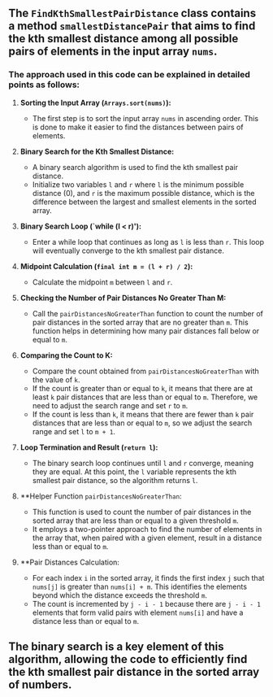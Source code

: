 ## The `FindKthSmallestPairDistance` class contains a method `smallestDistancePair` that aims to find the kth smallest distance among all possible pairs of elements in the input array `nums`. 

### The approach used in this code can be explained in detailed points as follows:

1. **Sorting the Input Array (`Arrays.sort(nums)`):**
   - The first step is to sort the input array `nums` in ascending order. This is done to make it easier to find the distances between pairs of elements.

2. **Binary Search for the Kth Smallest Distance:**
   - A binary search algorithm is used to find the kth smallest pair distance.
   - Initialize two variables `l` and `r` where `l` is the minimum possible distance (0), and `r` is the maximum possible distance, which is the difference between the largest and smallest elements in the sorted array.

3. **Binary Search Loop (`while (l < r)'):**
   - Enter a while loop that continues as long as `l` is less than `r`. This loop will eventually converge to the kth smallest pair distance.

4. **Midpoint Calculation (`final int m = (l + r) / 2`):**
   - Calculate the midpoint `m` between `l` and `r`.

5. **Checking the Number of Pair Distances No Greater Than M:**
   - Call the `pairDistancesNoGreaterThan` function to count the number of pair distances in the sorted array that are no greater than `m`. This function helps in determining how many pair distances fall below or equal to `m`.

6. **Comparing the Count to K:**
   - Compare the count obtained from `pairDistancesNoGreaterThan` with the value of `k`.
   - If the count is greater than or equal to `k`, it means that there are at least `k` pair distances that are less than or equal to `m`. Therefore, we need to adjust the search range and set `r` to `m`.
   - If the count is less than `k`, it means that there are fewer than `k` pair distances that are less than or equal to `m`, so we adjust the search range and set `l` to `m + 1`.

7. **Loop Termination and Result (`return l`):**
   - The binary search loop continues until `l` and `r` converge, meaning they are equal. At this point, the `l` variable represents the kth smallest pair distance, so the algorithm returns `l`.

8. **Helper Function `pairDistancesNoGreaterThan`:
   - This function is used to count the number of pair distances in the sorted array that are less than or equal to a given threshold `m`.
   - It employs a two-pointer approach to find the number of elements in the array that, when paired with a given element, result in a distance less than or equal to `m`.

9. **Pair Distances Calculation:
   - For each index `i` in the sorted array, it finds the first index `j` such that `nums[j]` is greater than `nums[i] + m`. This identifies the elements beyond which the distance exceeds the threshold `m`.
   - The count is incremented by `j - i - 1` because there are `j - i - 1` elements that form valid pairs with element `nums[i]` and have a distance less than or equal to `m`.

## The binary search is a key element of this algorithm, allowing the code to efficiently find the kth smallest pair distance in the sorted array of numbers.

